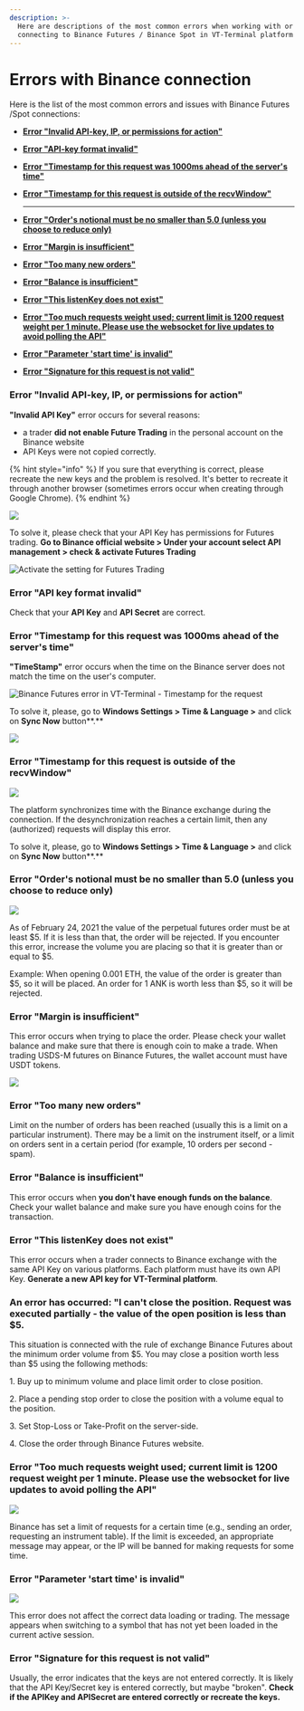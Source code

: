 ```yaml
---
description: >-
  Here are descriptions of the most common errors when working with or
  connecting to Binance Futures / Binance Spot in VT-Terminal platform
---
```


# Errors with Binance connection

Here is the list of the most common errors and issues with Binance Futures /Spot connections:

* ****[**Error "Invalid API-key, IP, or permissions for action"**](errors-with-binance-connection.md#error-invalid-api-key-ip-or-permissions-for-action)****
* ****[**Error "API-key format invalid"**](errors-with-binance-connection.md#error-api-key-format-invalid)****
* ****[**Error "Timestamp for this request was 1000ms ahead of the server's time"**](errors-with-binance-connection.md#error-timestamp-for-this-request-was-1000ms-ahead-of-the-servers-time)****
* ****[**Error "Timestamp for this request is outside of the recvWindow"**](errors-with-binance-connection.md#error-timestamp-for-this-request-is-outside-of-the-recvwindow)****
*
    ****

    ****[**Error "Order's notional must be no smaller than 5.0 (unless you choose to reduce only)**](errors-with-binance-connection.md#error-orders-notional-must-be-no-smaller-than-5-0-unless-you-choose-to-reduce-only)****
* ****[**Error "Margin is insufficient"**](errors-with-binance-connection.md#error-margin-is-insufficient)****
* ****[**Error "Too many new orders"**](errors-with-binance-connection.md#error-too-many-new-orders)****
* ****[**Error "Balance is insufficient"**](errors-with-binance-connection.md#error-balance-is-insufficient)****
* ****[**Error "This listenKey does not exist"**](errors-with-binance-connection.md#error-this-listenkey-does-not-exist)****
* ****[**Error "Too much requests weight used; current limit is 1200 request weight per 1 minute. Please use the websocket for live updates to avoid polling the API"**](errors-with-binance-connection.md#error-too-much-requests-weight-used-current-limit-is-1200-request-weight-per-1-minute-please-use-the-websocket-for-live-updates-to-avoid-polling-the-api)****
* ****[**Error "Parameter 'start time' is invalid"**](errors-with-binance-connection.md#error-parameter-start-time-is-invalid)****
* ****[**Error "Signature for this request is not valid"**](errors-with-binance-connection.md#error-signature-for-this-request-is-not-valid)****

### **Error "Invalid API-key, IP, or permissions for action"**

**"Invalid API Key"** error occurs for several reasons:

* a trader **did not enable Future Trading** in the personal account on the Binance website
* API Keys were not copied correctly.

{% hint style="info" %}
If you sure that everything is correct, please recreate the new keys and the problem is resolved. It's better to recreate it through another browser (sometimes errors occur when creating through Google Chrome).
{% endhint %}

![](../../.gitbook/assets/binance-futures-error.png)

To solve it, please check that your API Key has permissions for Futures trading. **Go to Binance official website > Under your account select API management > check & activate Futures Trading**

![Activate the setting for Futures Trading](<../../.gitbook/assets/image (88).png>)

### Error "API key format invalid"

Check that your **API Key** and **API Secret** are correct.

### Error "Timestamp for this request was 1000ms ahead of the server's time"

**"TimeStamp"** error occurs when the time on the Binance server does not match the time on the user's computer.

![Binance Futures error in VT-Terminal - Timestamp for the request](<../../.gitbook/assets/image (89).png>)

To solve it, please, go to **Windows Settings > Time & Language >** and click on **Sync Now** button**.**

![](<../../.gitbook/assets/image (92).png>)

### Error "Timestamp for this request is outside of the recvWindow"

![](<../../.gitbook/assets/image (182).png>)

The platform synchronizes time with the Binance exchange during the connection. If the desynchronization reaches a certain limit, then any (authorized) requests will display this error.

To solve it, please, go to **Windows Settings > Time & Language >** and click on **Sync Now** button**.**

### Error "Order's notional must be no smaller than 5.0 (unless you choose to reduce only)

![](<../../.gitbook/assets/image (102).png>)

As of February 24, 2021 the value of the perpetual futures order must be at least $5. If it is less than that, the order will be rejected. If you encounter this error, increase the volume you are placing so that it is greater than or equal to $5.

Example: When opening 0.001 ETH, the value of the order is greater than $5, so it will be placed. An order for 1 ANK is worth less than $5, so it will be rejected.

### Error "Margin is insufficient"

This error occurs when trying to place the order. Please check your wallet balance and make sure that there is enough coin to make a trade. When trading USDS-M futures on Binance Futures, the wallet account must have USDT tokens.

![](<../../.gitbook/assets/image (179).png>)

### Error "Too many new orders"

Limit on the number of orders has been reached (usually this is a limit on a particular instrument). There may be a limit on the instrument itself, or a limit on orders sent in a certain period (for example, 10 orders per second - spam).

### Error "Balance is insufficient"

This error occurs when **you don't have enough funds on the balance**. Check your wallet balance and make sure you have enough coins for the transaction.

### Error "This listenKey does not exist"

This error occurs when a trader connects to Binance exchange with the same API Key on various platforms. Each platform must have its own API Key. **Generate a new API key for VT-Terminal platform**.

### An error has occurred: "I can't close the position. Request was executed partially - the value of the open position is less than $5.&#x20;

This situation is connected with the rule of exchange Binance Futures about the minimum order volume from $5. You may close a position worth less than $5 using the following methods:

1\. Buy up to minimum volume and place limit order to close position.&#x20;

2\. Place a pending stop order to close the position with a volume equal to the position.&#x20;

3\. Set Stop-Loss or Take-Profit on the server-side.

4\. Close the order through Binance Futures website.

### Error "Too much requests weight used; current limit is 1200 request weight per 1 minute. Please use the websocket for live updates to avoid polling the API"

![](<../../.gitbook/assets/image (183).png>)

Binance has set a limit of requests for a certain time (e.g., sending an order, requesting an instrument table). If the limit is exceeded, an appropriate message may appear, or the IP will be banned for making requests for some time.

### **Error "Parameter 'start time' is invalid"**

![](<../../.gitbook/assets/image (221).png>)

This error does not affect the correct data loading or trading. The message appears when switching to a symbol that has not yet been loaded in the current active session.

### Error "Signature for this request is not valid"

Usually, the error indicates that the keys are not entered correctly. It is likely that the API Key/Secret key is entered correctly, but maybe "broken". **Check if the APIKey and APISecret are entered correctly or recreate the keys.**
